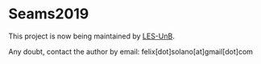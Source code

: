 # Seams2019

This project is now being maintained by [LES-UnB](https://github.com/lesunb/pistarGODA-MDP).

Any doubt, contact the author by email: felix[dot]solano[at]gmail[dot]com
